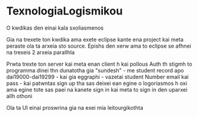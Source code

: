 # TexnologiaLogismikou

O kwdikas den einai kala sxoliasmenos

Gia na trexete ton kwdika ama exete eclipse kante ena project kai meta peraste ola ta arxeia sto source. Epishs den xerw ama to eclipse se afhnei na trexeis 2 arxeia parallhla

Prwta trexte ton server kai meta enan client h kai pollous
Auth th stigmh to programma dinei thn dunatotha gia "sundesh" - me student record apo dai19000-dai19299 - kai gia eggraphi - vazetai student Number email kai pass - kai patwntas sign up tha sas
deixei ean egine o logoriasmos h oxi ama egine tote sas paei na kanete sign in kai meta to sign in den uparxei allh othoni

Ola ta UI einai proswrina gia na exei mia leitourgikothta 
